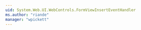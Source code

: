 ```yaml
---
uid: System.Web.UI.WebControls.FormViewInsertEventHandler
ms.author: "riande"
manager: "wpickett"
---
```

